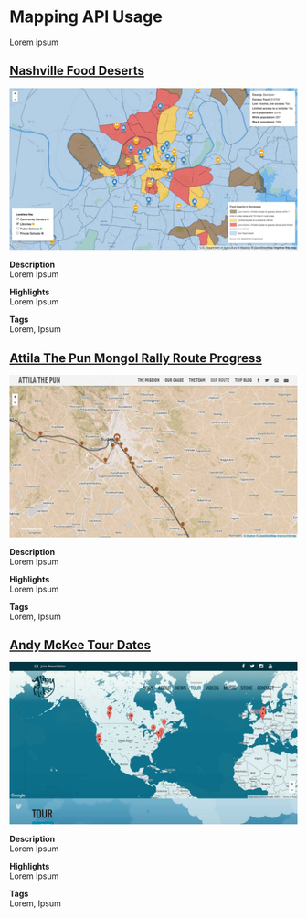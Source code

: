 # Mapping API Usage
Lorem ipsum

## [Nashville Food Deserts](https://steven-klein.github.io/TLC-Food-Deserts-and-Community-Centers/)

<div class="image-grid">
    <p><img src="/assets/images/projects/tlc-map.jpg"/></p>
</div>

__Description__  
Lorem Ipsum

__Highlights__  
Lorem Ipsum

__Tags__  
Lorem, Ipsum

## [Attila The Pun Mongol Rally Route Progress](https://steven-klein.github.io/attilathepun.org/our-route/index.html)

<div class="image-grid">
    <p><img src="/assets/images/projects/attila-map.jpg"/></p>
</div>

__Description__  
Lorem Ipsum

__Highlights__  
Lorem Ipsum

__Tags__  
Lorem, Ipsum

## [Andy McKee Tour Dates](http://www.andymckee.com/tour/)

<div class="image-grid">
    <p><img src="/assets/images/projects/andy-map.jpg"/></p>
</div>

__Description__  
Lorem Ipsum

__Highlights__  
Lorem Ipsum

__Tags__  
Lorem, Ipsum
